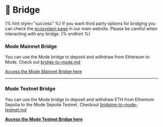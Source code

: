 # 🔁 Bridge

{% hint style="success" %}
If you want third party options for bridging you can check the [ecosystem page](https://www.mode.network/ecosystem) in our main website. Please be careful when interacting with any bridge.
{% endhint %}

### **Mode Mainnet Bridge**&#x20;

You can use the Mode bridge to deposit and withdraw from Ethereum to Mode. Check out [bridge-to-mode.md](../user-guides/bridge/bridge-to-mode.md "mention")

[Access the Mode Mainnet Bridge here](https://app.mode.network/)

***

### **Mode Testnet Bridge**&#x20;

You can use the Mode bridge to deposit and withdraw ETH from Ethereum Sepolia to the Mode Sepolia Testnet. Checkout [bridging-to-mode-testnet.md](../user-guides/bridge/bridging-to-mode-testnet.md "mention")

[**Access the Mode Testnet Bridge here**](https://sepolia-bridge.mode.network/)
